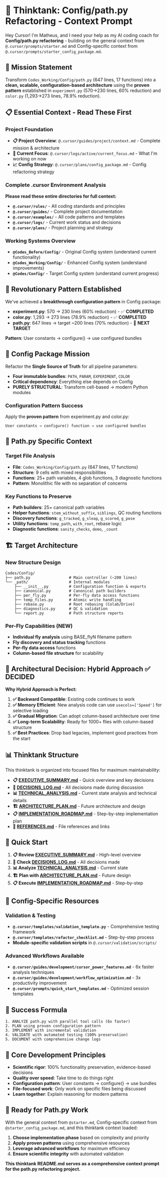 # 🧠 **Thinktank: Config/path.py Refactoring - Context Prompt**

Hey Cursor! I'm Matheus, and I need your help as my AI coding coach for **Config/path.py refactoring** - building on the general context from `@.cursor/prompts/starter.md` and Config-specific context from `@.cursor/prompts/starter_config_package.md`.

## 🎯 **Mission Statement**

Transform `Codes_Working/Config/path.py` (647 lines, 17 functions) into a **clean, scalable, configuration-based architecture** using the **proven pattern** established in `experiment.py` (570→230 lines, 60% reduction) and `color.py` (1,293→273 lines, 78.9% reduction).

## 📋 **Essential Context - Read These First**

### **Project Foundation**
- **📋 Project Overview**: `@.cursor/guides/project/context.md` - Complete mission & architecture
- **🎯 Current Focus**: `@.cursor/logs/active/current_focus.md` - What I'm working on now
- **📈 Config Strategy**: `@.cursor/plans/config_package.md` - Config refactoring strategy

### **Complete .cursor Environment Analysis**
**Please read these entire directories for full context:**
- **`@.cursor/rules/`** - All coding standards and principles
- **`@.cursor/guides/`** - Complete project documentation
- **`@.cursor/examples/`** - All code patterns and templates
- **`@.cursor/logs/`** - Current work status and decisions
- **`@.cursor/plans/`** - Project planning and strategy

### **Working Systems Overview**
- **`@Codes_Before/Config/`** - Original Config system (understand current functionality)
- **`@Codes_Working/Config/`** - Enhanced Config system (understand improvements)  
- **`@Codes/Config/`** - Target Config system (understand current progress)

## 🎉 **Revolutionary Pattern Established**

We've achieved a **breakthrough configuration pattern** in Config package:
- **experiment.py**: 570 → 230 lines (60% reduction) - ✅ **COMPLETED**
- **color.py**: 1,293 → 273 lines (78.9% reduction) - ✅ **COMPLETED**
- **path.py**: 647 lines → target ~200 lines (70% reduction) - 🎯 **NEXT TARGET**

**Pattern**: User constants → configure() → use configured bundles

## 🚀 **Config Package Mission**

Refactor the **Single Source of Truth** for all pipeline parameters:
- **Four immutable bundles**: `PATH`, `PARAM`, `EXPERIMENT`, `COLOR`
- **Critical dependency**: Everything else depends on Config
- **PURELY STRUCTURAL**: Transform cell-based → modern Python modules

### **Configuration Pattern Success**
Apply the **proven pattern** from experiment.py and color.py:
```
User constants → configure() function → use configured bundles
```

## 🎯 **Path.py Specific Context**

### **Target File Analysis**
- **File**: `Codes_Working/Config/path.py` (647 lines, 17 functions)
- **Structure**: 9 cells with mixed responsibilities
- **Functions**: 25+ path variables, 4 glob functions, 3 diagnostic functions
- **Pattern**: Monolithic file with no separation of concerns

### **Key Functions to Preserve**
- **Path builders**: 25+ canonical path variables
- **Helper functions**: `stem_without_suffix`, `siblings`, QC routing functions
- **Discovery functions**: `g_tracked`, `g_sleap`, `g_scored`, `g_pose`
- **Utility functions**: `temp_path`, `with_root`, rebase logic
- **Diagnostic functions**: `sanity_checks`, `demo`, `_count`

## 🏗️ **Target Architecture**

### **New Structure Design**
```
Codes/Config/
├── path.py                 # Main controller (~200 lines)
└── _path/                  # Internal modules
    ├── __init__.py         # Configuration function & exports
    ├── canonical.py        # Canonical path builders
    ├── per_fly.py          # Per-fly data access functions
    ├── temp_files.py       # Atomic write handling
    ├── rebase.py           # Root rebasing (Colab/Drive)
    ├── diagnostics.py      # QC & validation
    └── report.py           # Path structure reports
```

### **Per-Fly Capabilities (NEW)**
- **Individual fly analysis** using BASE_flyN filename pattern
- **Fly discovery and status tracking** functions
- **Per-fly data access** functions
- **Column-based file structure** for scalability

## 🎯 **Architectural Decision: Hybrid Approach** ✅ **DECIDED**

**Why Hybrid Approach is Perfect:**
1. **✅ Backward Compatible**: Existing code continues to work
2. **✅ Memory Efficient**: New analysis code can use `usecols=['Speed']` for selective loading
3. **✅ Gradual Migration**: Can adopt column-based architecture over time
4. **✅ Long-term Scalability**: Ready for 1000+ flies with column-based structure
5. **✅ Best Practices**: Drop bad legacies, implement good practices from the start

## 📊 **Thinktank Structure**

This thinktank is organized into focused files for maximum maintainability:

- **📋 [EXECUTIVE_SUMMARY.md](EXECUTIVE_SUMMARY.md)** - Quick overview and key decisions
- **🎯 [DECISIONS_LOG.md](DECISIONS_LOG.md)** - All decisions made during discussion
- **📊 [TECHNICAL_ANALYSIS.md](TECHNICAL_ANALYSIS.md)** - Current state analysis and technical details
- **🏗️ [ARCHITECTURE_PLAN.md](ARCHITECTURE_PLAN.md)** - Future architecture and design
- **📋 [IMPLEMENTATION_ROADMAP.md](IMPLEMENTATION_ROADMAP.md)** - Step-by-step implementation plan
- **📝 [REFERENCES.md](REFERENCES.md)** - File references and links

## 🚀 **Quick Start**

1. **📋 Review [EXECUTIVE_SUMMARY.md](EXECUTIVE_SUMMARY.md)** - High-level overview
2. **🎯 Check [DECISIONS_LOG.md](DECISIONS_LOG.md)** - All decisions made
3. **📊 Analyze [TECHNICAL_ANALYSIS.md](TECHNICAL_ANALYSIS.md)** - Current state
4. **🏗️ Plan with [ARCHITECTURE_PLAN.md](ARCHITECTURE_PLAN.md)** - Future design
5. **📋 Execute [IMPLEMENTATION_ROADMAP.md](IMPLEMENTATION_ROADMAP.md)** - Step-by-step

## 🔧 **Config-Specific Resources**

### **Validation & Testing**
- **`@.cursor/templates/validation_template.py`** - Comprehensive testing framework
- **`@.cursor/templates/refactor_checklist.md`** - Step-by-step process
- **Module-specific validation scripts** in `@.cursor/validation/scripts/`

### **Advanced Workflows Available**
- **`@.cursor/guides/development/cursor_power_features.md`** - 6x faster analysis techniques
- **`@.cursor/guides/development/workflow_optimization.md`** - 3x productivity improvement
- **`@.cursor/prompts/quick_start_templates.md`** - Optimized session templates

## 📝 **Success Formula**

```
1. ANALYZE path.py with parallel tool calls (6x faster)
2. PLAN using proven configuration pattern
3. IMPLEMENT with incremental validation
4. VALIDATE with automated testing (100% preservation)
5. DOCUMENT with comprehensive change logs
```

## 🎯 **Core Development Principles**

- **Scientific rigor**: 100% functionality preservation, evidence-based decisions
- **Quality over speed**: Take time to do things right
- **Configuration pattern**: User constants → configure() → use bundles
- **File-focused work**: Only work on specific files being discussed
- **Learn together**: Explain reasoning for modern patterns

## 🚀 **Ready for Path.py Work**

With the general context from `@starter.md`, Config-specific context from `@starter_config_package.md`, and this thinktank context loaded:

1. **Choose implementation phase** based on complexity and priority
2. **Apply proven patterns** using comprehensive resources
3. **Leverage advanced workflows** for maximum efficiency
4. **Ensure scientific integrity** with automated validation

**This thinktank README.md serves as a comprehensive context prompt for the path.py refactoring project.**